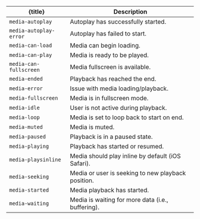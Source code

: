 <script>
export let title = 'Attribute';
</script>

| {title}                | Description                                        |
| ---------------------- | -------------------------------------------------- |
| `media-autoplay`       | Autoplay has successfully started.                 |
| `media-autoplay-error` | Autoplay has failed to start.                      |
| `media-can-load`       | Media can begin loading.                           |
| `media-can-play`       | Media is ready to be played.                       |
| `media-can-fullscreen` | Media fullscreen is available.                     |
| `media-ended`          | Playback has reached the end.                      |
| `media-error`          | Issue with media loading/playback.                 |
| `media-fullscreen`     | Media is in fullscreen mode.                       |
| `media-idle`           | User is not active during playback.                |
| `media-loop`           | Media is set to loop back to start on end.         |
| `media-muted`          | Media is muted.                                    |
| `media-paused`         | Playback is in a paused state.                     |
| `media-playing`        | Playback has started or resumed.                   |
| `media-playsinline`    | Media should play inline by default (iOS Safari).  |
| `media-seeking`        | Media or user is seeking to new playback position. |
| `media-started`        | Media playback has started.                        |
| `media-waiting`        | Media is waiting for more data (i.e., buffering).  |
